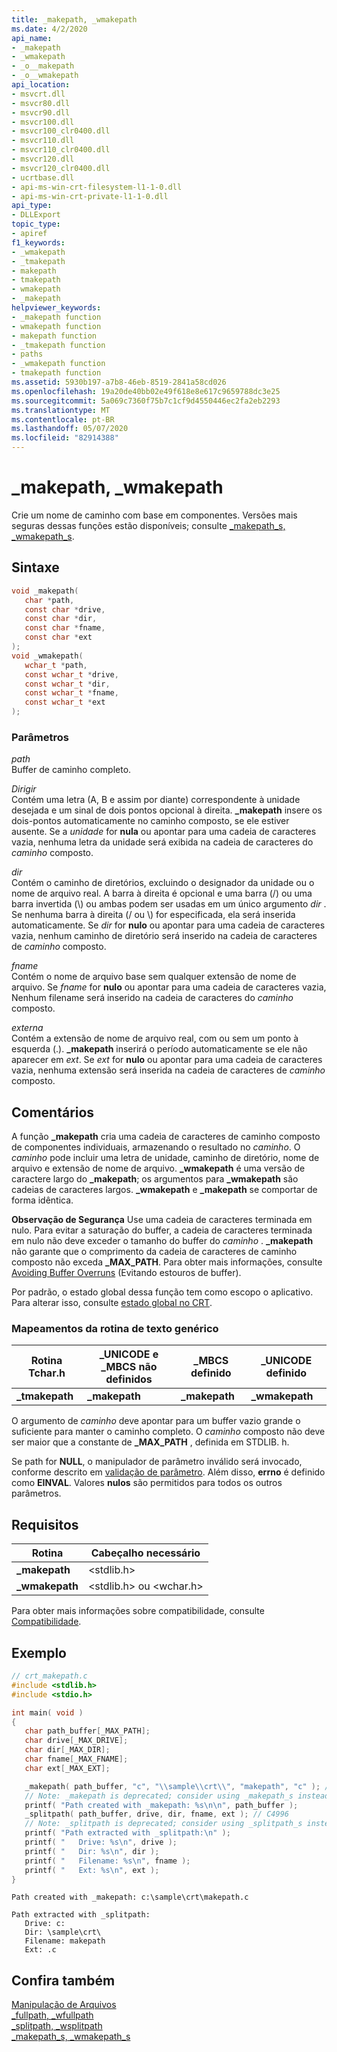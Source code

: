 ```yaml
---
title: _makepath, _wmakepath
ms.date: 4/2/2020
api_name:
- _makepath
- _wmakepath
- _o__makepath
- _o__wmakepath
api_location:
- msvcrt.dll
- msvcr80.dll
- msvcr90.dll
- msvcr100.dll
- msvcr100_clr0400.dll
- msvcr110.dll
- msvcr110_clr0400.dll
- msvcr120.dll
- msvcr120_clr0400.dll
- ucrtbase.dll
- api-ms-win-crt-filesystem-l1-1-0.dll
- api-ms-win-crt-private-l1-1-0.dll
api_type:
- DLLExport
topic_type:
- apiref
f1_keywords:
- _wmakepath
- _tmakepath
- makepath
- tmakepath
- wmakepath
- _makepath
helpviewer_keywords:
- _makepath function
- wmakepath function
- makepath function
- _tmakepath function
- paths
- _wmakepath function
- tmakepath function
ms.assetid: 5930b197-a7b8-46eb-8519-2841a58cd026
ms.openlocfilehash: 19a20de40bb02e49f618e8e617c9659788dc3e25
ms.sourcegitcommit: 5a069c7360f75b7c1cf9d4550446ec2fa2eb2293
ms.translationtype: MT
ms.contentlocale: pt-BR
ms.lasthandoff: 05/07/2020
ms.locfileid: "82914388"
---
```

# <a name="_makepath-_wmakepath"></a>_makepath, _wmakepath

Crie um nome de caminho com base em componentes. Versões mais seguras dessas funções estão disponíveis; consulte [_makepath_s, _wmakepath_s](makepath-s-wmakepath-s.md).

## <a name="syntax"></a>Sintaxe

```C
void _makepath(
   char *path,
   const char *drive,
   const char *dir,
   const char *fname,
   const char *ext
);
void _wmakepath(
   wchar_t *path,
   const wchar_t *drive,
   const wchar_t *dir,
   const wchar_t *fname,
   const wchar_t *ext
);
```

### <a name="parameters"></a>Parâmetros

*path*<br/>
Buffer de caminho completo.

*Dirigir*<br/>
Contém uma letra (A, B e assim por diante) correspondente à unidade desejada e um sinal de dois pontos opcional à direita. **_makepath** insere os dois-pontos automaticamente no caminho composto, se ele estiver ausente. Se a *unidade* for **nula** ou apontar para uma cadeia de caracteres vazia, nenhuma letra da unidade será exibida na cadeia de caracteres do *caminho* composto.

*dir*<br/>
Contém o caminho de diretórios, excluindo o designador da unidade ou o nome de arquivo real. A barra à direita é opcional e uma barra (/) ou uma barra invertida (\\) ou ambas podem ser usadas em um único argumento *dir* . Se nenhuma barra à direita (/ ou \\) for especificada, ela será inserida automaticamente. Se *dir* for **nulo** ou apontar para uma cadeia de caracteres vazia, nenhum caminho de diretório será inserido na cadeia de caracteres de *caminho* composto.

*fname*<br/>
Contém o nome de arquivo base sem qualquer extensão de nome de arquivo. Se *fname* for **nulo** ou apontar para uma cadeia de caracteres vazia, Nenhum filename será inserido na cadeia de caracteres do *caminho* composto.

*externa*<br/>
Contém a extensão de nome de arquivo real, com ou sem um ponto à esquerda (.). **_makepath** inserirá o período automaticamente se ele não aparecer em *ext*. Se *ext* for **nulo** ou apontar para uma cadeia de caracteres vazia, nenhuma extensão será inserida na cadeia de caracteres de *caminho* composto.

## <a name="remarks"></a>Comentários

A função **_makepath** cria uma cadeia de caracteres de caminho composto de componentes individuais, armazenando o resultado no *caminho*. O *caminho* pode incluir uma letra de unidade, caminho de diretório, nome de arquivo e extensão de nome de arquivo. **_wmakepath** é uma versão de caractere largo do **_makepath**; os argumentos para **_wmakepath** são cadeias de caracteres largos. **_wmakepath** e **_makepath** se comportar de forma idêntica.

**Observação de Segurança** Use uma cadeia de caracteres terminada em nulo. Para evitar a saturação do buffer, a cadeia de caracteres terminada em nulo não deve exceder o tamanho do buffer do *caminho* . **_makepath** não garante que o comprimento da cadeia de caracteres de caminho composto não exceda **_MAX_PATH**. Para obter mais informações, consulte [Avoiding Buffer Overruns](/windows/win32/SecBP/avoiding-buffer-overruns) (Evitando estouros de buffer).

Por padrão, o estado global dessa função tem como escopo o aplicativo. Para alterar isso, consulte [estado global no CRT](../global-state.md).

### <a name="generic-text-routine-mappings"></a>Mapeamentos da rotina de texto genérico

|Rotina Tchar.h|_UNICODE e _MBCS não definidos|_MBCS definido|_UNICODE definido|
|---------------------|--------------------------------------|--------------------|-----------------------|
|**_tmakepath**|**_makepath**|**_makepath**|**_wmakepath**|

O argumento de *caminho* deve apontar para um buffer vazio grande o suficiente para manter o caminho completo. O *caminho* composto não deve ser maior que a constante de **_MAX_PATH** , definida em STDLIB. h.

Se path for **NULL**, o manipulador de parâmetro inválido será invocado, conforme descrito em [validação de parâmetro](../../c-runtime-library/parameter-validation.md). Além disso, **errno** é definido como **EINVAL**. Valores **nulos** são permitidos para todos os outros parâmetros.

## <a name="requirements"></a>Requisitos

|Rotina|Cabeçalho necessário|
|-------------|---------------------|
|**_makepath**|\<stdlib.h>|
|**_wmakepath**|\<stdlib.h> ou \<wchar.h>|

Para obter mais informações sobre compatibilidade, consulte [Compatibilidade](../../c-runtime-library/compatibility.md).

## <a name="example"></a>Exemplo

```C
// crt_makepath.c
#include <stdlib.h>
#include <stdio.h>

int main( void )
{
   char path_buffer[_MAX_PATH];
   char drive[_MAX_DRIVE];
   char dir[_MAX_DIR];
   char fname[_MAX_FNAME];
   char ext[_MAX_EXT];

   _makepath( path_buffer, "c", "\\sample\\crt\\", "makepath", "c" ); // C4996
   // Note: _makepath is deprecated; consider using _makepath_s instead
   printf( "Path created with _makepath: %s\n\n", path_buffer );
   _splitpath( path_buffer, drive, dir, fname, ext ); // C4996
   // Note: _splitpath is deprecated; consider using _splitpath_s instead
   printf( "Path extracted with _splitpath:\n" );
   printf( "   Drive: %s\n", drive );
   printf( "   Dir: %s\n", dir );
   printf( "   Filename: %s\n", fname );
   printf( "   Ext: %s\n", ext );
}
```

```Output
Path created with _makepath: c:\sample\crt\makepath.c

Path extracted with _splitpath:
   Drive: c:
   Dir: \sample\crt\
   Filename: makepath
   Ext: .c
```

## <a name="see-also"></a>Confira também

[Manipulação de Arquivos](../../c-runtime-library/file-handling.md)<br/>
[_fullpath, _wfullpath](fullpath-wfullpath.md)<br/>
[_splitpath, _wsplitpath](splitpath-wsplitpath.md)<br/>
[_makepath_s, _wmakepath_s](makepath-s-wmakepath-s.md)<br/>
